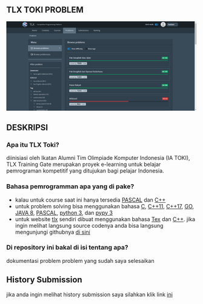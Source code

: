 ## TLX TOKI PROBLEM

<img src="images/overview.png">

## DESKRIPSI

### Apa itu TLX Toki?
diinisiasi oleh Ikatan Alumni Tim Olimpiade Komputer Indonesia (IA TOKI), TLX Training Gate merupakan proyek e-learning untuk belajar pemrograman kompetitif yang ditujukan bagi pelajar Indonesia.

### Bahasa pemrogramman apa yang di pake?
* kalau untuk course saat ini hanya tersedia [PASCAL](https://id.wikipedia.org/wiki/Pascal_(bahasa_pemrograman)) dan [C++](https://id.wikipedia.org/wiki/C%2B%2B)
* untuk problem solving bisa menggunakan bahasa [C](https://id.wikipedia.org/wiki/C_(bahasa_pemrograman)), [C++11](https://en.wikipedia.org/wiki/C%2B%2B11), [C++17](https://en.wikipedia.org/wiki/C%2B%2B17), [GO](https://www.enigmacamp.com/golang-bahasa-pemrograman-backend-yang-sedang-populer-saat-ini/#:~:text=Golang%20adalah%20bahasa%20pemrograman%20open%20source%20yang%20dikembangkan%20oleh%20tim%20Google.&text=Bahasa%20pemrograman%20ini%20tentunya%20dapat,website%2C%20mobile%2C%20dan%20lainnya.), [JAVA 8](https://id.wikipedia.org/wiki/Java), [PASCAL](https://id.wikipedia.org/wiki/Pascal_(bahasa_pemrograman)), [python 3](https://id.wikipedia.org/wiki/Python_(bahasa_pemrograman)), dan [pypy 3](https://id.wikipedia.org/wiki/PyPy#:~:text=PyPy%20adalah%20interpreter%20bahasa%20pemrograman,menjaga%20kompatibilitas%20dengan%20interpreter%20CPython.)
* untuk website [tlx](https://tlx.toki.id/) sendiri dibuat menggunakan bahasa [Tex](https://id.wikipedia.org/wiki/LaTeX#:~:text=LaTeX%20adalah%20bahasa%20markup%20atau,dokumen%2C%20atau%20membuat%20formula%20matematika.&text=Memiliki%20format%20dokumen%20yang%20terstruktur,terlihat%20sangat%20profesional%20dan%20sempurna.) dan [C++](https://id.wikipedia.org/wiki/C%2B%2B). jika ingin melihat langsung source codenya anda bisa langsung mengunjungi githubnya [di sini](https://github.com/ia-toki/training-gate-id)

### Di repository ini bakal di isi tentang apa?
dokumentasi problem problem yang sudah saya selesaikan

## History Submission
jika anda ingin melihat history submission saya silahkan klik link [ini](https://tlx.toki.id/profiles/hasban/submission-history)  

